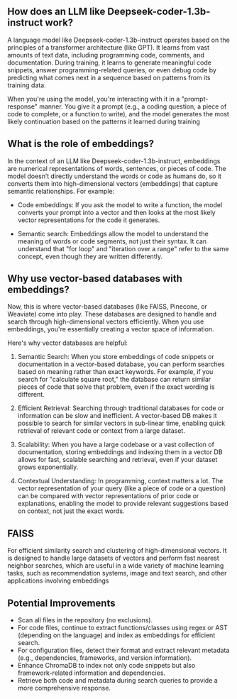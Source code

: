 ## How does an LLM like Deepseek-coder-1.3b-instruct work?

A language model like Deepseek-coder-1.3b-instruct operates based on the principles of a transformer architecture (like GPT). It learns from vast amounts of text data, including programming code, comments, and documentation. During training, it learns to generate meaningful code snippets, answer programming-related queries, or even debug code by predicting what comes next in a sequence based on patterns from its training data.

When you're using the model, you're interacting with it in a "prompt-response" manner. You give it a prompt (e.g., a coding question, a piece of code to complete, or a function to write), and the model generates the most likely continuation based on the patterns it learned during training

## What is the role of embeddings?

In the context of an LLM like Deepseek-coder-1.3b-instruct, embeddings are numerical representations of words, sentences, or pieces of code. The model doesn’t directly understand the words or code as humans do, so it converts them into high-dimensional vectors (embeddings) that capture semantic relationships. For example:

- Code embeddings: If you ask the model to write a function, the model converts your prompt into a vector and then looks at the most likely vector representations for the code it generates.

- Semantic search: Embeddings allow the model to understand the meaning of words or code segments, not just their syntax. It can understand that "for loop" and "iteration over a range" refer to the same concept, even though they are written differently.

## Why use vector-based databases with embeddings?

Now, this is where vector-based databases (like FAISS, Pinecone, or Weaviate) come into play. These databases are designed to handle and search through high-dimensional vectors efficiently. When you use embeddings, you're essentially creating a vector space of information.

Here's why vector databases are helpful:

1. Semantic Search: When you store embeddings of code snippets or documentation in a vector-based database, you can perform searches based on meaning rather than exact keywords. For example, if you search for "calculate square root," the database can return similar pieces of code that solve that problem, even if the exact wording is different.

2. Efficient Retrieval: Searching through traditional databases for code or information can be slow and inefficient. A vector-based DB makes it possible to search for similar vectors in sub-linear time, enabling quick retrieval of relevant code or context from a large dataset.

3. Scalability: When you have a large codebase or a vast collection of documentation, storing embeddings and indexing them in a vector DB allows for fast, scalable searching and retrieval, even if your dataset grows exponentially.

4. Contextual Understanding: In programming, context matters a lot. The vector representation of your query (like a piece of code or a question) can be compared with vector representations of prior code or explanations, enabling the model to provide relevant suggestions based on context, not just the exact words.

## FAISS

For efficient similarity search and clustering of high-dimensional vectors. It is designed to handle large datasets of vectors and perform fast nearest neighbor searches, which are useful in a wide variety of machine learning tasks, such as recommendation systems, image and text search, and other applications involving embeddings

## Potential Improvements

- Scan all files in the repository (no exclusions).
- For code files, continue to extract functions/classes using regex or AST (depending on the language) and index as embeddings for efficient search.
- For configuration files, detect their format and extract relevant metadata (e.g., dependencies, frameworks, and version information).
- Enhance ChromaDB to index not only code snippets but also framework-related information and dependencies.
- Retrieve both code and metadata during search queries to provide a more comprehensive response.
